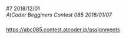 #7 2018/12/01  
*AtCoder Begginers Contest 085 2018/01/07*  
#####  
https://abc085.contest.atcoder.jp/assignments       
